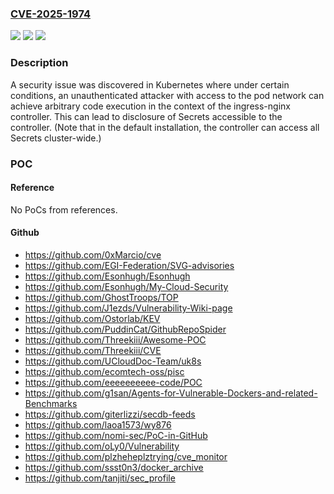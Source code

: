 ### [CVE-2025-1974](https://cve.mitre.org/cgi-bin/cvename.cgi?name=CVE-2025-1974)
![](https://img.shields.io/static/v1?label=Product&message=ingress-nginx&color=blue)
![](https://img.shields.io/static/v1?label=Version&message=0%3C%3D%201.11.4%20&color=brighgreen)
![](https://img.shields.io/static/v1?label=Vulnerability&message=CWE-653%20Improper%20Isolation%20or%20Compartmentalization&color=brighgreen)

### Description

A security issue was discovered in Kubernetes where under certain conditions, an unauthenticated attacker with access to the pod network can achieve arbitrary code execution in the context of the ingress-nginx controller. This can lead to disclosure of Secrets accessible to the controller. (Note that in the default installation, the controller can access all Secrets cluster-wide.)

### POC

#### Reference
No PoCs from references.

#### Github
- https://github.com/0xMarcio/cve
- https://github.com/EGI-Federation/SVG-advisories
- https://github.com/Esonhugh/Esonhugh
- https://github.com/Esonhugh/My-Cloud-Security
- https://github.com/GhostTroops/TOP
- https://github.com/J1ezds/Vulnerability-Wiki-page
- https://github.com/Ostorlab/KEV
- https://github.com/PuddinCat/GithubRepoSpider
- https://github.com/Threekiii/Awesome-POC
- https://github.com/Threekiii/CVE
- https://github.com/UCloudDoc-Team/uk8s
- https://github.com/ecomtech-oss/pisc
- https://github.com/eeeeeeeeee-code/POC
- https://github.com/g1san/Agents-for-Vulnerable-Dockers-and-related-Benchmarks
- https://github.com/giterlizzi/secdb-feeds
- https://github.com/laoa1573/wy876
- https://github.com/nomi-sec/PoC-in-GitHub
- https://github.com/oLy0/Vulnerability
- https://github.com/plzheheplztrying/cve_monitor
- https://github.com/ssst0n3/docker_archive
- https://github.com/tanjiti/sec_profile


